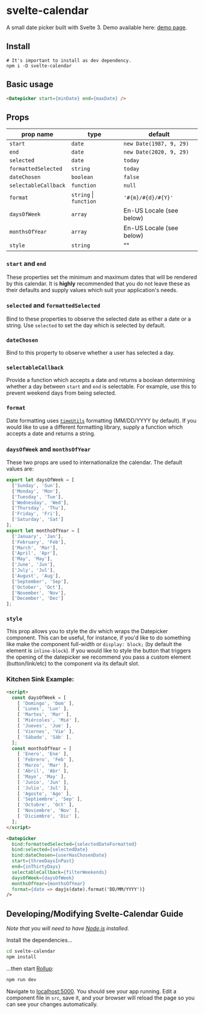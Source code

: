 # svelte-calendar

A small date picker built with Svelte 3. Demo available here: [demo page].

## Install
```
# It's important to install as dev dependency.
npm i -D svelte-calendar
```

## Basic usage

```html
<Datepicker start={minDate} end={maxDate} />
```

## Props

prop name            | type                   | default
---------------------|------------------------|-------------------------
`start`              | `date`                 | `new Date(1987, 9, 29)`
`end`                | `date`                 | `new Date(2020, 9, 29)`
`selected`           | `date`                 | `today`
`formattedSelected`  | `string`               | `today`
`dateChosen`         | `boolean`              | `false`
`selectableCallback` | `function`             | `null`
`format`             | `string` \| `function` | `'#{m}/#{d}/#{Y}'`
`daysOfWeek`         | `array`                | En-US Locale (see below)
`monthsOfYear`       | `array`                | En-US Locale (see below)
`style`              | `string`               | ""

### `start` and `end`
These properties set the minimum and maximum dates that will be rendered by this calendar.  It is **highly** recommended that you do not leave these as their defaults and supply values which suit your application's needs.

### `selected` and `formattedSelected`
Bind to these properties to observe the selected date as either a date or a string.  Use `selected` to set the day which is selected by default.

### `dateChosen`
Bind to this property to observe whether a user has selected a day.

### `selectableCallback`
Provide a function which accepts a date and returns a boolean determining whether a day between `start` and `end` is selectable.  For example, use this to prevent weekend days from being selected.

### `format`
Date formatting uses [`timeUtils`] formatting (MM/DD/YYYY by default).  If you would like to use a different formatting library, supply a function which accepts a date and returns a string. 

### `daysOfWeek` and `monthsOfYear`
These two props are used to internationalize the calendar.  The default values are: 

```javascript
export let daysOfWeek = [
  ['Sunday', 'Sun'],
  ['Monday', 'Mon'],
  ['Tuesday', 'Tue'],
  ['Wednesday', 'Wed'],
  ['Thursday', 'Thu'],
  ['Friday', 'Fri'],
  ['Saturday', 'Sat']
];
export let monthsOfYear = [
  ['January', 'Jan'],
  ['February', 'Feb'],
  ['March', 'Mar'],
  ['April', 'Apr'],
  ['May', 'May'],
  ['June', 'Jun'],
  ['July', 'Jul'],
  ['August', 'Aug'],
  ['September', 'Sep'],
  ['October', 'Oct'],
  ['November', 'Nov'],
  ['December', 'Dec']
];
```

### `style`
This prop allows you to style the div which wraps the Datepicker component.  This can be useful, for instance, if you'd like to do something like make the component full-width or `display: block;` (by default the element is `inline-block`).  If you would like to style the button that triggers the opening of the datepicker we recommend you pass a custom element (button/link/etc) to the component via its default slot.

### Kitchen Sink Example:
```html
<script>
  const daysOfWeek = [
    [ 'Domingo', 'Dom' ],
    [ 'Lunes', 'Lun' ],
    [ 'Martes', 'Mar' ],
    [ 'Miércoles', 'Mié' ],
    [ 'Jueves', 'Jue' ],
    [ 'Viernes', 'Vie' ],
    [ 'Sábado', 'Sáb' ],
  ];
  const monthsOfYear = [
    [ 'Enero', 'Ene' ],
    [ 'Febrero', 'Feb' ],
    [ 'Marzo', 'Mar' ],
    [ 'Abril', 'Abr' ],
    [ 'Mayo', 'May' ],
    [ 'Junio', 'Jun' ],
    [ 'Julio', 'Jul' ],
    [ 'Agosto', 'Ago' ],
    [ 'Septiembre', 'Sep' ],
    [ 'Octubre', 'Oct' ],
    [ 'Noviembre', 'Nov' ],
    [ 'Diciembre', 'Dic' ],
  ];
</script>

<Datepicker
  bind:formattedSelected={selectedDateFormatted}
  bind:selected={selectedDate}
  bind:dateChosen={userHasChosenDate}
  start={threeDaysInPast}
  end={inThirtyDays}
  selectableCallback={filterWeekends}
  daysOfWeek={daysOfWeek}
  monthsOfYear={monthsOfYear}
  format={date => dayjs(date).format('DD/MM/YYYY')}
/>
```

## Developing/Modifying Svelte-Calendar Guide

*Note that you will need to have [Node.js] installed.*

Install the dependencies...

```bash
cd svelte-calendar
npm install
```

...then start [Rollup]:

```bash
npm run dev
```

Navigate to [localhost:5000]. You should see your app running. Edit a component file in `src`, save it, and your browser will reload the page so you can see your changes automatically.

[demo page]: https://6edesign.github.io/svelte-calendar/
[`timeUtils`]: https://github.com/6eDesign/timeUtils
[`Date`]: https://developer.mozilla.org/en-US/docs/Web/JavaScript/Reference/Global_Objects/Date
[Node.js]: https://nodejs.org
[Rollup]: https://rollupjs.org
[localhost:5000]: http://localhost:5000
